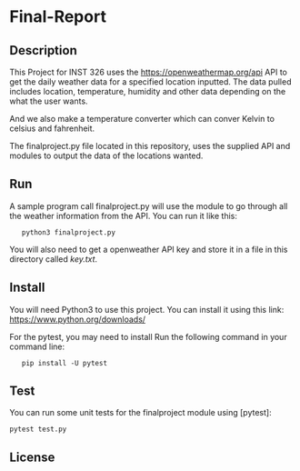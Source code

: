 # Final-Report

## Description

This Project for INST 326 uses the https://openweathermap.org/api API to get the daily weather data 
for a specified location inputted. The data pulled includes location, temperature,
humidity and other data depending on the what the user wants. 

And we also make a temperature converter which can conver Kelvin to celsius and fahrenheit. 

The finalproject.py file located in this repository, uses the supplied API 
and modules to output the data of the locations wanted.

## Run
A sample program call finalproject.py will use the module to go through all the weather information from the API. You can run it like this:
   
   
       python3 finalproject.py


You will also need to get a openweather API key and store it in a file in this directory called *key.txt*.



## Install

You will need Python3 to use this project. 
You can install it using this link: https://www.python.org/downloads/

For the pytest, you may need to install
Run the following command in your command line:

       pip install -U pytest

       
## Test

You can run some unit tests for the finalproject module using [pytest]:

    pytest test.py


## License

[Open WeatherMap API]: https://openweathermap.org/api
[key]: 219b74026949c164fc504f625a7b805c
